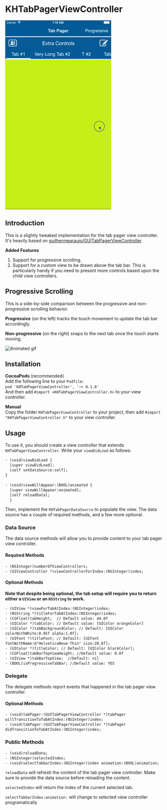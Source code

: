 # KHTabPagerViewController

<!--[![CocoaPods](https://img.shields.io/cocoapods/v/KHTabPagerViewController.svg)](http://cocoadocs.org/docsets/KHTabPagerViewController) [![CocoaPods](https://img.shields.io/cocoapods/l/KHTabPagerViewController.svg)]() [![CocoaPods](https://img.shields.io/cocoapods/p/KHTabPagerViewController.svg)]()
-->

<img src="gifs/demo.gif" alt="Animated gif">

## Introduction
This is a slightly tweaked implementation for the tab pager view controller. It's heavily based on [guilhermearaujo/GUITabPagerViewController](https://github.com/guilhermearaujo/GUITabPagerViewController)

**Added Features**

1. Support for progressive scrolling.
2. Support for a custom view to be drawn above the tab bar. This is particularly handy if you need to present more controls based upon the child view controllers. 

## Progressive Scrolling
This is a side-by-side comparison between the progressive and non-progressive scrolling behavior.

**Progressive** (on the left) tracks the touch movement to update the tab bar accordingly.

**Non-progressive** (on the right) snaps to the next tab once the touch starts moving.

<img src="gifs/progressive.gif" alt="Animated gif">

## Installation
**CocoaPods** (recommended)  
Add the following line to your `Podfile`:  
`pod 'KHTabPagerViewController', '~> 0.1.0'`  
And then add `#import <KHTabPagerViewController.h>` to your view controller.

**Manual**  
Copy the folder `KHTabPagerViewController` to your project, then add `#import "KHTabPagerViewController.h"` to your view controller.

## Usage
To use it, you should create a view controller that extends `KHTabPagerViewController`. Write your `viewDidLoad` as follows:

```obj-c
- (void)viewDidLoad {
  [super viewDidLoad];
  [self setDataSource:self];
}

- (void)viewWillAppear:(BOOL)animated {
  [super viewWillAppear:animated];
  [self reloadData]; 
  }
```

Then, implement the `KHTabPagerDataSource` to populate the view.
The data source has a couple of required methods, and a few more optional.

### Data Source
The data source methods will allow you to provide content to your tab pager view controller.

#### Required Methods
```obj-c
- (NSInteger)numberOfViewControllers;
- (UIViewController *)viewControllerForIndex:(NSInteger)index;
```

#### Optional Methods
**Note that despite being optional, the tab setup will require you to return either a `UIView` or an `NSString` to work.**

```obj-c
- (UIView *)viewForTabAtIndex:(NSInteger)index;
- (NSString *)titleForTabAtIndex:(NSInteger)index;
- (CGFloat)tabHeight;  // Default value: 44.0f
- (UIColor *)tabColor; // Default value: [UIColor orangeColor]
- (UIColor *)tabBackgroundColor; // Default: [UIColor colorWithWhite:0.95f alpha:1.0f];
- (UIFont *)titleFont; // Default: [UIFont fontWithName:@"HelveticaNeue-Thin" size:20.0f];
- (UIColor *)titleColor; // Default: [UIColor blackColor];
- (CGFloat)tabBarTopViewHeight; //Default value: 0.0f
- (UIView *)tabBarTopView;  //Default: nil
- (BOOL)isProgressiveTabBar; //Default value: YES
```

### Delegate
The delegate methods report events that happened in the tab pager view controller.

#### Optional Methods
```obj-c
- (void)tabPager:(GUITabPagerViewController *)tabPager willTransitionToTabAtIndex:(NSInteger)index;
- (void)tabPager:(GUITabPagerViewController *)tabPager didTransitionToTabAtIndex:(NSInteger)index;
```

### Public Methods

```obj-c
- (void)reloadData;
- (NSInteger)selectedIndex;
- (void)selectTabbarIndex:(NSInteger)index animation:(BOOL)animation;
```

`reloadData` will refresh the content of the tab pager view controller. Make sure to provide the data source before reloading the content.

`selectedIndex` will return the index of the current selected tab.

`selectTabbarIndex:animation:` will change to selected view controller programatically
